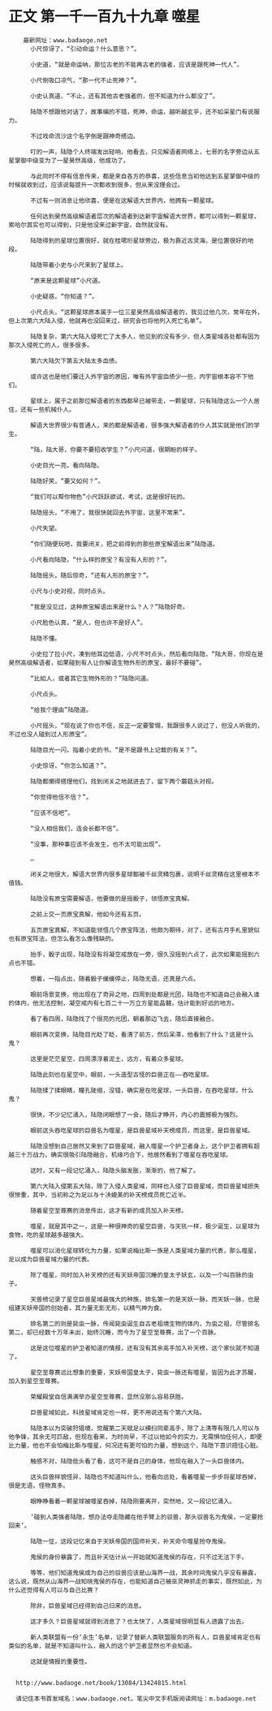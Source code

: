 # 正文 第一千一百九十九章 噬星
        最新网址：www.badaoge.net
          小尺惊讶了，“引动命运？什么意思？”。
      
          小史道，“就是命运呐，那位古老的不能再古老的强者，应该是跟死神一代人”。
      
          小尺倒吸口凉气，“那一代不止死神？”。
      
          小史认真道，“不止，还有其他古老强者的，但不知道为什么都没了”。
      
          陆隐不想跟他对话了，故事编的不错，死神，命运，越听越玄乎，还不如采星门有说服力。
      
          不过戏命流沙这个名字倒是跟神奇搭边。
      
          叮的一声，陆隐个人终端发出轻响，他看去，只见解语者网络上，七哥的名字旁边从五星掌御中级变为了一星昊然高级，他成功了。
      
          与此同时不停有信息传来，都是来自各方的恭喜，这些信息当初他达到五星掌御中级的时候就收到过，应该说每提升一次都收到很多，但从来没理会过。
      
          不过有一则消息让他欣喜，便是在这解语大世界内，他拥有一颗星球。
      
          任何达到昊然高级解语者层次的解语者到达新宇宙解语大世界，都可以得到一颗星球，索哈尔其实也可以得到，只是他没来过新宇宙，自然就没有。
      
          陆隐得到的星球位置很好，就在桂珺珩星球旁边，极为靠近古灵海，是位置很好的地段。
      
          陆隐带着小史与小尺来到了星球上。
      
          “原来是这颗星球”小尺道。
      
          小史疑惑，“你知道？”。
      
          小尺点头，“这颗星球原本属于一位三星昊然高级解语者的，我见过他几次，常年在外，但上次第六大陆入侵，他就再也没回来过，研究会也将他列入死亡名单”。
      
          陆隐复杂，第六大陆入侵死亡了太多人，他见到的没有多少，但人类星域各处都有因为那次入侵死亡的人，很多很多。
      
          第六大陆欠下第五大陆太多血债。
      
          或许这也是他们要迁入外宇宙的原因，唯有外宇宙血债少一些，内宇宙根本容不下他们。
      
          星球上，属于之前那位解语者的东西都早已被带走，一颗星球，只有陆隐这么一个人居住，还有一些机械仆人。
      
          解语大世界很少有普通人，来的都是解语者，很多强大解语者的仆人其实就是他们的学生。
      
          “陆，陆大哥，你要不要招收学生？”小尺问道，很期盼的样子。
      
          小史目光一亮，看向陆隐。
      
          陆隐好笑，“要又如何？”。
      
          “我们可以帮你物色”小尺跃跃欲试，考试，这是很好玩的。
      
          陆隐摇头，“不用了，我很快就回去外宇宙，这里不常来”。
      
          小尺失望。
      
          “你们随便玩吧，我要闭关，把之前得到的那些原宝解语出来”陆隐道。
      
          小尺看向陆隐，“什么样的原宝？有没有人形的？”。
      
          陆隐摇头，随后惊奇，“还有人形的原宝？”。
      
          小尺与小史对视，同时点头。
      
          “我是没见过，这种原宝解语出来是什么？人？”陆隐好奇。
      
          小尺脸色认真，“是人，但也许不是好人”。
      
          陆隐不懂。
      
          小史拉了拉小尺，凑到他耳边低语，小尺不时点头，然后看向陆隐，“陆大哥，你现在是昊然高级解语者，如果碰到有人让你解语生物外形的原宝，最好不要碰”。
      
          “比如人，或者其它生物外形的？”陆隐问道。
      
          小尺点头。
      
          “给我个理由”陆隐道。
      
          小尺摇头，“现在说了你也不信，反正一定要警惕，我跟很多人说过了，但没人听我的，不过也没人碰到过人形原宝”。
      
          陆隐目光一闪，指着小史的书，“是不是跟书上记载的有关？”。
      
          小史惊讶，“你怎么知道？”。
      
          陆隐都懒得搭理他们，找到闭关之地就进去了，留下两个蘑菇头对视。
      
          “你觉得他信不信？”。
      
          “应该不信吧”。
      
          “没人相信我们，连会长都不信”。
      
          “没事，那种事应该不会发生，也不太可能出现”。
      
          …
      
          闭关之地很大，解语大世界内很多星球都被千丝灵精包裹，说明千丝灵精在这里根本不值钱。
      
          陆隐没有原宝需要解语，他要做的是摇骰子，领悟原宝真解。
      
          之前上交一页原宝真解，他如今还有五页。
      
          五页原宝真解，不知道能领悟几个原宝阵法，他颇为期待，对了，还有古月手札里貌似也有原宝阵法，但怎么看怎么像残缺的。
      
          抬手，骰子出现，陆隐没有将凝空戒放在一旁，很久没摇到六点了，此次如果能摇到六点也不错。
      
          想着，一指点出，随着骰子缓缓停止，陆隐无语，还真是六点。
      
          眼前场景变换，他出现在了奇异之地，四周到处都是光团，陆隐也不知道自己会融入谁的体内，他无法控制，凝空戒内有七百二十一万立方星能晶髓，估计能到好远的地方。
      
          看了看四周，陆隐找了个很亮的光团，朝着那边飞去，随后直接融合。
      
          眼前再次变换，陆隐目光眨了眨，看清了前方，然后呆滞，他看到了什么？这是什么鬼？
      
          这里是茫茫星空，四周漂浮着泥土，远方，有着众多星球。
      
          陆隐此刻也在星空中，眼前，一头造型古怪的巨兽正在——吞吃星球。
      
          陆隐揉了揉眼睛，瞳孔陡缩，没错，确实是在吃星球，一头巨兽，在吞吃星球，什么鬼？
      
          很快，不少记忆涌入，陆隐闭眼想了一会，随后才睁开，内心的震撼极为强烈。
      
          眼前这头吞吃星球的巨兽名为噬星，是巨兽星域补天榜成员，而这里，是巨兽星域。
      
          陆隐没想到自己居然又来到了巨兽星域，融入噬星一个护卫者身上，这个护卫者拥有超越三十万战力，确实很吸引陆隐融合，机缘巧合下，他居然看到了噬星在吞吃星球。
      
          这时，又有一段记忆涌入，陆隐头脑发胀，渐渐的，他了解了。
      
          第六大陆入侵第五大陆，除了入侵人类星域，同样也入侵了巨兽星域，而巨兽星域损失很惨重，其中，当初称之为足以与十决媲美的补天榜成员死亡近半。
      
          随着星空至尊赛的消息传出，这才有新的成员加入补天榜。
      
          噬星，就是其中之一，这是一种很神奇的星空巨兽，与天犼一样，极少诞生，以星球为食物，吃的星球越多越强大。
      
          噬星可以消化星球转化为力量，如果说梅比斯一族是人类星域力量的代表，那么噬星，足以成为巨兽星域力量的代表。
      
          除了噬星，同时加入补天榜的还有天妖帝国沉睡的皇太子妖玄，以及一个叫百脉的虫子。
      
          天兽榜记录了星空巨兽星域最强大的种族，排名第一的是天妖一脉，而天妖一脉，也是组建天妖帝国的创始者，其力量无影无形，以精气神为食。
      
          排名第二的则是毙虫一脉，传闻毙虫诞生自古老祖境生物的体内，为虫之祖，尽管排名第二，却已经数十万年未出，始终沉睡，而今为了星空至尊赛，出了一个百脉。
      
          这是这位噬星的护卫者知道的情报，还有没有其余高手加入补天榜，这个家伙就不知道了。
      
          星空至尊赛远比想象的重要，天妖帝国皇太子，毙虫一脉还有噬星，皆因为此才苏醒，加入到星空至尊赛。
      
          荣耀殿堂自信满满举办星空至尊赛，显然没那么容易获胜。
      
          巨兽星域如此，科技星域肯定也一样，更不用说还有个第六大陆。
      
          陆隐本以为突破狩猎境，觉醒第二天赋足以横扫同辈高手，除了上清等有限几人可以与他争锋，其余无可匹敌，但现在看来，为时尚早，不过以他如今的实力，无需惧怕任何人，即便比力量，他也不会怕梅比斯与噬星，何况还有更可怕的力量，想到这个，陆隐下意识捂住心脏。
      
          触感不对，陆隐低头看了看，这可不是自己的身体，他现在融入了一头巨兽体内。
      
          这头巨兽样貌怪异，陆隐也不知道叫什么，他看向远处，看着噬星一步步将星球吞掉，很是无语，怪物真多。
      
          眼睁睁看着一颗星球被噬星吞掉，陆隐刚要离开，突然地，又一段记忆涌入。
      
          ‘碰到人类强者陆隐，想办法夺走隐藏在他手臂上的驭兽，那头驭兽名为鬼侯，一定要抢回来’。
      
          陆隐一怔，这段记忆来自于天妖帝国的国师补天，补天命令噬星抢夺鬼侯。
      
          鬼侯的身份暴露了，而且补天估计从一开始就知道鬼侯的存在，只不过无法下手。
      
          等等，他们知道鬼侯成为自己的驭兽应该是山海界一战，其余时间鬼侯几乎没有暴露，这么说，既然从山海界一战知晓鬼侯的存在，也能知道自己被巫灵神抓走的事实，既然如此，为什么还觉得有人可以与自己比赛？
      
          除非，巨兽星域已经得到自己归来的消息。
      
          这才多久？巨兽星域就得到消息了？也太快了，人类星域很明显有人透露了出去。
      
          新人类联盟有一份‘永生’名单，记录了替新人类联盟服务的所有人，巨兽星域肯定也有类似的名单，就是不知道叫什么，融入的这个护卫者显然也不会知道。
      
          这就是情报的重要性。
      
      
      http://www.badaoge.net/book/13084/13424815.html
      
      请记住本书首发域名：www.badaoge.net。笔尖中文手机版阅读网址：m.badaoge.net